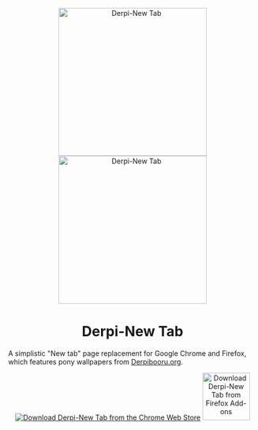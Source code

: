 <p align="center"><img src="https://raw.githubusercontent.com/ponydevs/Derpi-NewTab/master/screenshots/chrome/Display%20with%20info.png" alt="Derpi-New Tab" width="300px"> <img src="https://raw.githubusercontent.com/ponydevs/Derpi-NewTab/master/screenshots/firefox/Display%20with%20info.png" alt="Derpi-New Tab" width="300px"></p>
<h1 align="center">Derpi-New Tab</h1>

A simplistic "New tab" page replacement for Google Chrome and Firefox, which features pony wallpapers from [Derpibooru.org](http://derpibooru.org/).

<p align="center"><a href="https://chrome.google.com/webstore/detail/derpi-new-tab/noggelkbkffdifgemicnanbkghjkoipl"><img src="https://developer.chrome.com/webstore/images/ChromeWebStore_BadgeWBorder_v2_340x96.png" alt="Download Derpi-New Tab from the Chrome Web Store"></a> <a href="https://addons.mozilla.org/en-US/firefox/addon/derpi-newtab/"><img src="https://cdn.rawgit.com/alrra/browser-logos/da2477b1/src/firefox/firefox.svg" height="96" alt="Download Derpi-New Tab from Firefox Add-ons"></a></p>
